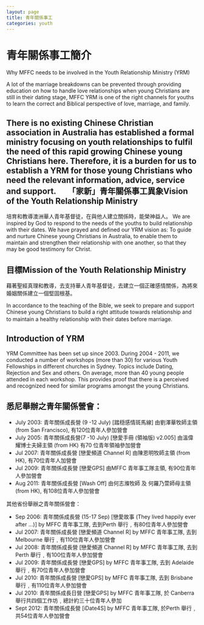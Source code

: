 ```yaml
---
layout: page
title: 青年關係事工
categories: youth
---
```


青年關係事工簡介 
================

Why MFFC needs to be involved in the Youth Relationship Ministry (YRM)

A lot of the marriage breakdowns can be prevented through providing
education on how to handle love relationships when young Christians are
still in their dating stage, MFFC YRM is one of the right channels for
youths to learn the correct and Biblical perspective of love, marriage,
and family.

There is no existing Chinese Christian association in Australia has
established a formal ministry focusing on youth relationships to fulfil
the need of this rapid growing Chinese young Christians here. Therefore,
it is a burden for us to establish a YRM for those young Christians who
need the relevant information, advice, service and support.
　
「家新」青年關係事工異象Vision of the Youth Relationship Ministry
-----------------------------------------------------------------
培育和教導澳洲華人青年基督徒，在與他人建立關係時，能榮神益人。
We are inspired by God to respond to the needs of the youths to build
relationship with their dates. We have prayed and defined our YRM vision
as: To guide and nurture Chinese young Christians in Australia, to
enable them to maintain and strengthen their relationship with one
another, so that they may be good testimony for Christ. 

目標Mission of the Youth Relationship Ministry
----------------------------------------------
藉著聖經真理和教導，去支持華人青年基督徒，去建立一個正確感情關係，為將來婚姻關係建立一個堅固根基。

In accordance to the teaching of the Bible, we seek to prepare and
support Chinese young Christians to build a right attitude towards
relationship and to maintain a healthy relationship with their dates
before marriage. 
　

Introduction of YRM
-------------------
YRM Committee has been set up since 2003. During 2004 - 2011, we
conducted a number of workshops (more than 30) for various Youth
Fellowships in different churches in Sydney. Topics include Dating,
Rejection and Sex and others. On average, more than 40 young people
attended in each workshop. This provides proof that there is a perceived
and recognized need for similar programs amongst the young Christians.

悉尼舉辦之青年關係營會：
-----------------------
* July 2003: 青年關係成長營 (9 -12 July) [踏穏感情斑馬線]
  由劉澤華牧師主領 (from San Francisco), 有120位青年人參加營會
* July 2005: 青年關係成長營(7 -10 July) [戀愛手冊 (領袖版) v2.005]
  由溫偉耀博士夫婦主領 (from HK) 有70 位青年領袖參加營會
* Jul 2007: 青年關係成長營 [戀愛頻道 Channel R] 由陳恩明牧師主領 (from
  HK), 有70位青年人加營會
* Jul 2009: 青年關係成長營 [戀愛GPS] 由MFFC 青年事工隊主領,
  有90位青年人參加營會
* Aug 2011: 青年關係成長營 [Wash Off] 由何志滌牧師 及 何羅乃萱師母主領
  (from HK), 有108位青年人參加營會
　

其他省份舉辦之青年關係營會：

* Sep 2006: 青年關係成長營 (15-17 Sep) [戀愛故事 (They lived happily
  ever after ...)] by MFFC 青年事工隊, 去到Perth
舉行﹐有80位青年人參加營會
* Jul 2007: 青年關係成長營 [戀愛頻道 Channel R] by MFFC 青年事工隊, 去到
  Melbourne 舉行﹐有110位青年人參加營會
* Jul 2008: 青年關係成長營 [戀愛頻道 Channel R] by MFFC 青年事工隊, 去到
  Perth 舉行﹐有100位青年人參加營會
* Jul 2009: 青年關係成長營 [戀愛GPS] by MFFC 青年事工隊, 去到 Adelaide
  舉行﹐有70位青年人參加營會
* Jul 2010: 青年關係成長營 [戀愛GPS] by MFFC 青年事工隊, 去到 Brisbane
  舉行﹐有110位青年人參加營會
* Jul 2010: 青年關係成長日營 [戀愛GPS] by MFFC 青年事工隊, 於 Canberra
  舉行共四個工作坊﹐總計約三十位青年人參加
* Sept 2012: 青年關係成長營 [iDate4S] by MFFC 青年事工隊, 於Perth
  舉行﹐共54位青年人參加營會

　
